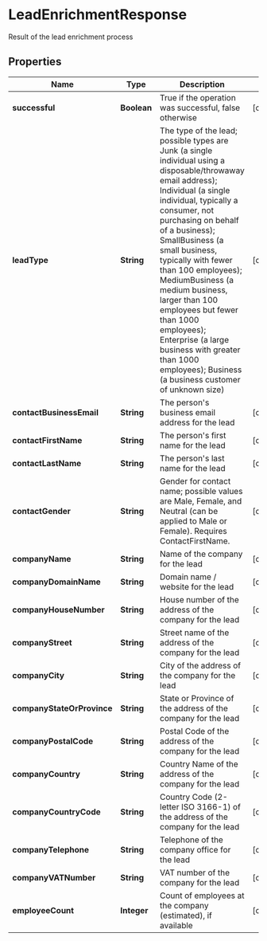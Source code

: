 

# LeadEnrichmentResponse

Result of the lead enrichment process
## Properties

Name | Type | Description | Notes
------------ | ------------- | ------------- | -------------
**successful** | **Boolean** | True if the operation was successful, false otherwise |  [optional]
**leadType** | **String** | The type of the lead; possible types are Junk (a single individual using a disposable/throwaway email address); Individual (a single individual, typically a consumer, not purchasing on behalf of a business); SmallBusiness (a small business, typically with fewer than 100 employees); MediumBusiness (a medium business, larger than 100 employees but fewer than 1000 employees); Enterprise (a large business with greater than 1000 employees); Business (a business customer of unknown size) |  [optional]
**contactBusinessEmail** | **String** | The person&#39;s business email address for the lead |  [optional]
**contactFirstName** | **String** | The person&#39;s first name for the lead |  [optional]
**contactLastName** | **String** | The person&#39;s last name for the lead |  [optional]
**contactGender** | **String** | Gender for contact name; possible values are Male, Female, and Neutral (can be applied to Male or Female).  Requires ContactFirstName. |  [optional]
**companyName** | **String** | Name of the company for the lead |  [optional]
**companyDomainName** | **String** | Domain name / website for the lead |  [optional]
**companyHouseNumber** | **String** | House number of the address of the company for the lead |  [optional]
**companyStreet** | **String** | Street name of the address of the company for the lead |  [optional]
**companyCity** | **String** | City of the address of the company for the lead |  [optional]
**companyStateOrProvince** | **String** | State or Province of the address of the company for the lead |  [optional]
**companyPostalCode** | **String** | Postal Code of the address of the company for the lead |  [optional]
**companyCountry** | **String** | Country Name of the address of the company for the lead |  [optional]
**companyCountryCode** | **String** | Country Code (2-letter ISO 3166-1) of the address of the company for the lead |  [optional]
**companyTelephone** | **String** | Telephone of the company office for the lead |  [optional]
**companyVATNumber** | **String** | VAT number of the company for the lead |  [optional]
**employeeCount** | **Integer** | Count of employees at the company (estimated), if available |  [optional]



